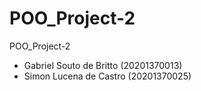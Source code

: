 # POO_Project-2
POO_Project-2
- Gabriel Souto de Britto (20201370013)
- Simon Lucena de Castro (20201370025)
